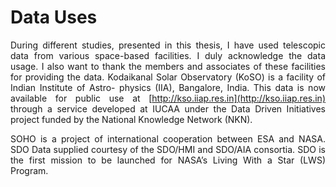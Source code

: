 # Data Uses

<div style="text-align: justify">

During different studies, presented in this thesis, I have used telescopic data from various space-based facilities. I duly acknowledge the data usage. I also want to thank the members and associates of these facilities for providing the data.
Kodaikanal Solar Observatory (KoSO) is a facility of Indian Institute of Astro- physics (IIA), Bangalore, India. This data is now available for public use at [http://kso.iiap.res.in](http://kso.iiap.res.in) through a service developed at IUCAA under the Data Driven Initiatives project funded by the National Knowledge Network (NKN).


SOHO is a project of international cooperation between ESA and NASA. SDO Data supplied courtesy of the SDO/HMI and SDO/AIA consortia. SDO is the first mission to be launched for NASA’s Living With a Star (LWS) Program.

</div>